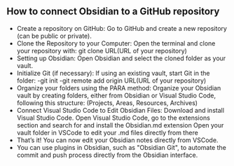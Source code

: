 ## How to connect Obsidian to a GitHub repository
- Create a repository on GitHub:
		Go to GitHub and create a new repository (can be public or private).
- Clone the Repository to your Computer:
		Open the terminal and clone your repository with: git clone URL(URL of your repository)
- Setting up Obsidian: 
		Open Obsidian and select the cloned folder as your vault.
- Initialize Git (if necessary):
		If using an existing vault, start Git in the folder: -git init -git remote add origin URL(URL of your repository)
- Organize your folders using the PARA method:
		Organize your Obsidian vault by creating folders, either from Obsidian or Visual Studio Code, following this structure: (Projects, Areas, Resources, Archives)
- Connect Visual Studio Code to Edit Obsidian Files:
		Download and install Visual Studio Code.
		Open Visual Studio Code, go to the extensions section and search for and install the Obsidian.md extension
		Open your vault folder in VSCode to edit your .md files directly from there
- That’s it! You can now edit your Obsidian notes directly from VSCode.
- You can use plugins in Obsidian, such as "Obsidian Git", to automate the commit and push process directly from the Obsidian interface.

